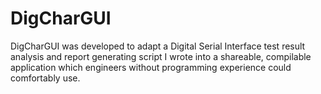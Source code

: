 # DigCharGUI

DigCharGUI was developed to adapt a Digital Serial Interface test result analysis and report generating script I wrote into a shareable, compilable application which engineers without programming experience could comfortably use. 
